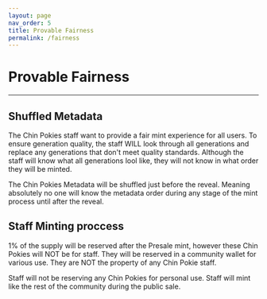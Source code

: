 ```yaml
---
layout: page
nav_order: 5
title: Provable Fairness
permalink: /fairness
---
```

# Provable Fairness
---
## Shuffled Metadata
The Chin Pokies staff want to provide a fair mint experience for all users. To ensure generation quality, the staff WILL look through all generations and replace any generations that don't meet quality standards. Although the staff will know what all generations lool like, they will not know in what order they will be minted.

The Chin Pokies Metadata will be shuffled just before the reveal. Meaning absolutely no one will know the metadata order during any stage of the mint process until after the reveal. 

## Staff Minting proccess
1% of the supply will be reserved after the Presale mint, however these Chin Pokies will NOT be for staff. They will be reserved in a community wallet for various use. They are NOT the property of any Chin Pokie staff.

Staff will not be reserving any Chin Pokies for personal use. Staff will mint like the rest of the community during the public sale.

